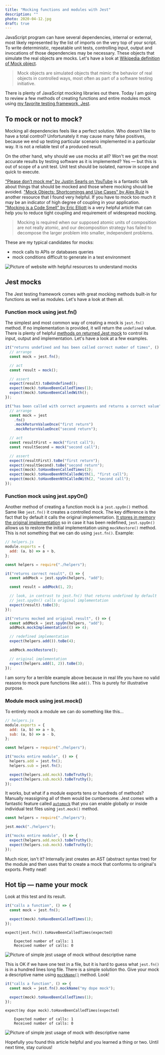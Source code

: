 ```yaml
---
title: "Mocking functions and modules with Jest"
description: ""
photo: 2020-04-12.jpg
draft: true
---
```


JavaScript program can have several dependencies, internal or external, most likely represented by the list of imports on the very top of your script. To write deterministic, repeatable unit tests, controlling input, output and invocations of those dependencies may be necessary. These objects that simulate the real objects are mocks. Let's have a look at [Wikipedia definition of Mock object](https://en.wikipedia.org/wiki/Mock_object).

> Mock objects are simulated objects that mimic the behavior of real objects in controlled ways, most often as part of a software testing initiative.

There is plenty of JavaScript mocking libraries out there. Today I am going to review a few methods of creating functions and entire modules mock using [my favorite testing framework, Jest](https://jestjs.io). 

## To mock or not to mock?

Mocking all dependencies feels like a perfect solution. Who doesn't like to have a total control? Unfortunately it may cause many false positives, because we end up testing particular scenario implemented in a particular way. It is not a reliable test of a produced result.

On the other hand, why should we use mocks at all? Won't we get the most accurate results by testing software as it is implemented? Yes — but this is out of scope of a unit test. Unit test should be isolated, narrow in scope and quick to execute.

["Please don’t mock me" by Justin Searls on YouTube](https://youtu.be/Af4M8GMoxi4) is a fantastic talk about things that should be mocked and those where mocking should be avoided. ["Mock Objects: Shortcomings and Use Cases" by Alex Ruiz](https://www.oracle.com/technical-resources/articles/enterprise-architecture/mock-shortcomings.html) is another resource that I found very helpful. If you have to mock too much it may be an indicator of high degree of coupling in your application. ["Mocking is a Code Smell" by Eric Elliott](https://medium.com/javascript-scene/mocking-is-a-code-smell-944a70c90a6a) is a very helpful article that can help you to reduce tight coupling and requirement of widespread mocking.

>  Mocking is required when our supposed atomic units of composition are not really atomic, and our decomposition strategy has failed to decompose the larger problem into smaller, independent problems.

These are my typical candidates for mocks:

- mock calls to APIs or databases queries
- mock conditions difficult to generate in a test environment

![Picture of website with helpful resources to understand mocks](/photos/2020-04-12-1.jpg)

## Jest mocks

The Jest testing framework comes with great mocking methods built-in for functions as well as modules. Let's have a look at them all.

### Function mock using jest.fn()

The simplest and most common way of creating a mock is `jest.fn()` method. If no implementation is provided, it will return the `undefined` value. There is plenty of helpful [methods on returned Jest mock](https://jestjs.io/docs/en/mock-function-api#methods) to control its input, output and implementation. Let's have a look at a few examples.

```js
it("returns undefined and has been called correct number of times", () => {
  // arrange
  const mock = jest.fn();

  // act
  const result = mock();

  // assert
  expect(result).toBeUndefined();
  expect(mock).toHaveBeenCalledTimes(1);
  expect(mock).toHaveBeenCalledWith();
});

it("has been called with correct arguments and returns a correct value", () => {
  // arrange
  const mock = jest
    .fn()
    .mockReturnValueOnce("first return")
    .mockReturnValueOnce("second return");

  // act
  const resultFirst = mock("first call");
  const resultSecond = mock("second call");

  // assert
  expect(resultFirst).toBe("first return");
  expect(resultSecond).toBe("second return");
  expect(mock).toHaveBeenCalledTimes(2);
  expect(mock).toHaveBeenNthCalledWith(1, "first call");
  expect(mock).toHaveBeenNthCalledWith(2, "second call");
});
```



### Function mock using jest.spyOn()

Another method of creating a function mock is a `jest.spyOn()` method. Same like `jest.fn()` it creates a controlled mock. The key difference is the fact that by default it calls the original implementation. [It stores in memory the original implementation](https://github.com/facebook/jest/blob/e9aa321e0587d0990bd2b5ca5065e84a1aecb2fa/packages/jest-mock/src/index.js#L685) so in case it has been redefined, `jest.spyOn()` allows us to restore the initial implementation using `mockRestore()` method. This is not something that we can do using `jest.fn()`. Example:

```js
// helpers.js
module.exports = {
  add: (a, b) => a + b,
};
```

```js
const helpers = require("./helpers");

it("returns correct result", () => {
  const addMock = jest.spyOn(helpers, "add");

  const result = addMock(1, 2);

  // look, in contrast to jest.fn() that returns undefined by default
  // jest.spyOn() calls original implementation
  expect(result).toBe(3);
});

it("returns mocked and original result", () => {
  const addMock = jest.spyOn(helpers, "add");
  addMock.mockImplementation(() => 4);

  // redefined implementation
  expect(helpers.add()).toBe(4);

  addMock.mockRestore();

  // original implementation
  expect(helpers.add(1, 2)).toBe(3);
});
```

I am sorry for a terrible example above because in real life you have no valid reasons to mock pure functions like `add()`. This is purely for illustrative purpose.

### Module mock using jest.mock()

To entirely mock a module we can do something like this…

```js
// helpers.js
module.exports = {
  add: (a, b) => a + b,
  sub: (a, b) => a - b,
};
```

```js
const helpers = require("./helpers");

it("mocks entire module", () => {
  helpers.add = jest.fn();
  helpers.sub = jest.fn();

  expect(helpers.add.mock).toBeTruthy();
  expect(helpers.sub.mock).toBeTruthy();
});
```

It works, but what if a module exports tens or hundreds of methods? Manually reassigning all of them would be cumbersome. Jest comes with a fantastic feature called [`automock`](https://jestjs.io/docs/en/configuration#automock-boolean) that you can enable globally or inside individual test files using `jest.mock()` method.

```js
const helpers = require("./helpers");

jest.mock("./helpers");

it("mocks entire module", () => {
  expect(helpers.add.mock).toBeTruthy();
  expect(helpers.sub.mock).toBeTruthy();
});
```

Much nicer, isn't it? Internally jest creates an AST (abstract syntax tree) for the module and then uses that to create a mock that conforms to original's exports. Pretty neat!

## Hot tip — name your mock

Look at this test and its result.

```js
it("calls a function", () => {
  const mock = jest.fn();

  expect(mock).toHaveBeenCalledTimes(1);
});
```

```
expect(jest.fn()).toHaveBeenCalledTimes(expected)

    Expected number of calls: 1
    Received number of calls: 0
```

![Picture of simple jest usage of mock without descriptive name](/photos/2020-04-12-2.jpg)

This is OK if we have one test in a file, but it is hard to guess what `jest.fn()` is in a hundred lines long file. There is a simple solution tho. Give your mock a descriptive name using [`mockName()`](https://jestjs.io/docs/en/mock-function-api#mockfnmocknamevalue) method. Look!

```js
it("calls a function", () => {
  const mock = jest.fn().mockName("my dope mock");

  expect(mock).toHaveBeenCalledTimes(1);
});
```

```
expect(my dope mock).toHaveBeenCalledTimes(expected)

    Expected number of calls: 1
    Received number of calls: 0
```

![Picture of simple jest usage of mock with descriptive name](/photos/2020-04-12-3.jpg)

Hopefully you found this article helpful and you learned a thing or two. Until next time, stay curious!
